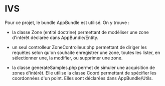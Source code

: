 # IVS

Pour ce projet, le bundle AppBundle est utilisé.
On y trouve :

- la classe Zone (entité doctrine) permettant de modéliser une zone d'intérêt déclarée dans AppBundle/Entity.

- un seul controlleur ZoneControlleur.php permettant de diriger les requêtes selon qu'on souhaite enregistrer une zone, toutes les lister, en sélectionner une, la modifier,
ou supprimer une zone.

- la classe generateSamples.php permet de simuler une acquisition de zones d'intérêt. Elle utilise la classe Coord permettant de spécifier les
coordonnées d'un point. Elles sont déclarées dans AppBundle/Utils.
